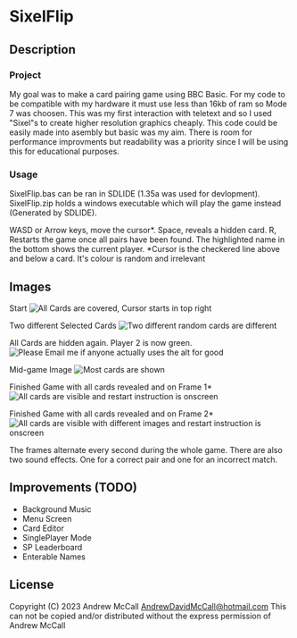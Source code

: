 # SixelFlip

## Description
### Project
My goal was to make a card pairing game using BBC Basic. For my code to be compatible with my hardware it must use less than 16kb of ram so Mode 7 was choosen. This was my first interaction with teletext and so I used "Sixel"s to create higher resolution graphics cheaply. This code could be easily made into asembly but basic was my aim. There is room for performance improvments but readability was a priority since I will be using this for educational purposes.
### Usage
SixelFlip.bas can be ran in SDLIDE (1.35a was used for devlopment).
SixelFlip.zip holds a windows executable which will play the game instead (Generated by SDLIDE).

WASD or Arrow keys, move the cursor*. 
Space, reveals a hidden card.
R, Restarts the game once all pairs have been found.
The highlighted name in the bottom shows the current player.
*Cursor is the checkered line above and below a card. It's colour is random and irrelevant
## Images
Start
![All Cards are covered, Cursor starts in top right](https://i.imgur.com/25J6rgl.png)

Two different Selected Cards
![Two different random cards are different](https://i.imgur.com/DBwsEev.png)

All Cards are hidden again. Player 2 is now green.
![Please Email me if anyone actually uses the alt for good](https://i.imgur.com/DD1hTRa.png)

Mid-game Image
![Most cards are shown](https://i.imgur.com/DE7HEUu.png)

Finished Game with all cards revealed and on Frame 1*
![All cards are visible and restart instruction is onscreen](https://i.imgur.com/JQWTlKT.png)

Finished Game with all cards revealed and on Frame 2*
![All cards are visible with different images and restart instruction is onscreen](https://i.imgur.com/A7vvABO.png)

The frames alternate every second during the whole game.
There are also two sound effects. One for a correct pair and one for an incorrect match.
## Improvements (TODO)
 - Background Music
 - Menu Screen
 - Card Editor
 - SinglePlayer Mode
 - SP Leaderboard
 - Enterable Names
## License
Copyright (C) 2023
Andrew McCall
AndrewDavidMcCall@hotmail.com
This can not be copied and/or distributed
without the express permission of Andrew McCall
